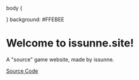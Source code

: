 <!DOCTYPE html>
 <html>
  body {
 
}
background: #FFEBEE
 <head> <title></title> 
</head>
 <body>
 <h1>Welcome to issunne.site!</h1> 
<p>A "source" game website, made by issunne.</p>
 <a href="https://github.com/issunnne/issunne.git">Source Code</a> 
<!-- Additional elements and content go here →
 </body>
 </html>
